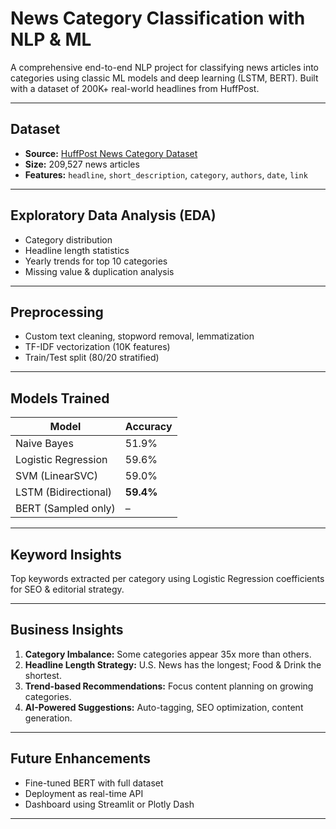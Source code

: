 #  News Category Classification with NLP & ML

A comprehensive end-to-end NLP project for classifying news articles into categories using classic ML models and deep learning (LSTM, BERT). Built with a dataset of 200K+ real-world headlines from HuffPost.

---

##   Dataset
- **Source:** [HuffPost News Category Dataset](https://www.kaggle.com/datasets/rmisra/news-category-dataset)
- **Size:** 209,527 news articles  
- **Features:** `headline`, `short_description`, `category`, `authors`, `date`, `link`

---

##   Exploratory Data Analysis (EDA)
- Category distribution
- Headline length statistics
- Yearly trends for top 10 categories
- Missing value & duplication analysis

---

##   Preprocessing
- Custom text cleaning, stopword removal, lemmatization
- TF-IDF vectorization (10K features)
- Train/Test split (80/20 stratified)

---

##   Models Trained
| Model               | Accuracy |
|--------------------|----------|
| Naive Bayes         | 51.9%    |
| Logistic Regression | 59.6%    |
| SVM (LinearSVC)     | 59.0%    |
| LSTM (Bidirectional) | **59.4%** |
| BERT (Sampled only) | –        |

---

##   Keyword Insights
Top keywords extracted per category using Logistic Regression coefficients for SEO & editorial strategy.

---

##   Business Insights
1. **Category Imbalance:** Some categories appear 35x more than others.
2. **Headline Length Strategy:** U.S. News has the longest; Food & Drink the shortest.
3. **Trend-based Recommendations:** Focus content planning on growing categories.
4. **AI-Powered Suggestions:** Auto-tagging, SEO optimization, content generation.

---

##   Future Enhancements
- Fine-tuned BERT with full dataset
- Deployment as real-time API
- Dashboard using Streamlit or Plotly Dash

---
